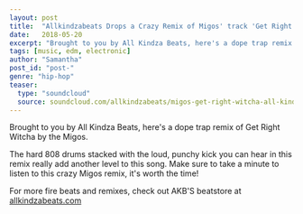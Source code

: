 ```yaml
---
layout: post
title:  "Allkindzabeats Drops a Crazy Remix of Migos' track 'Get Right Witcha'"
date:   2018-05-20
excerpt: "Brought to you by All Kindza Beats, here's a dope trap remix of Get Right Witcha by the Migos."
tags: [music, edm, electronic]
author: "Samantha"
post_id: "post-"
genre: "hip-hop"
teaser:
  type: "soundcloud"
  source: soundcloud.com/allkindzabeats/migos-get-right-witcha-all-kindza-beats-remix
---
```

Brought to you by All Kindza Beats, here's a dope trap remix of Get Right Witcha by the Migos.

The hard 808 drums stacked with the loud, punchy kick you can hear in this remix really add another level to this song. Make sure to take a minute to listen to this crazy Migos remix, it's worth the time!

For more fire beats and remixes, check out AKB'S beatstore at [allkindzabeats.com](allkindzabeats.com)
